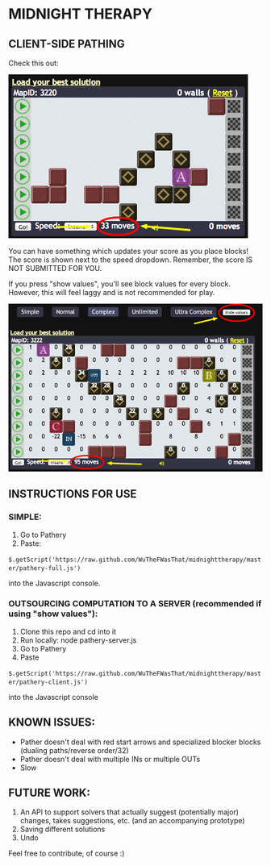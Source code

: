 MIDNIGHT THERAPY
====================

CLIENT-SIDE PATHING
--------------------

Check this out:

![client side pathing](images/show-values-off.png)

You can have something which updates your score as you place blocks!
The score is shown next to the speed dropdown.  Remember, the score IS NOT SUBMITTED FOR YOU.

If you press "show values", you'll see block values for every block.  However, this will feel laggy and is not recommended for play.

![client side pathing](images/show-values-on.png)

INSTRUCTIONS FOR USE
--------------------

### SIMPLE:


1. Go to Pathery
2. Paste:

`$.getScript('https://raw.github.com/WuTheFWasThat/midnighttherapy/master/pathery-full.js')`

into the Javascript console.

### OUTSOURCING COMPUTATION TO A SERVER (recommended if using "show values"):


1. Clone this repo and cd into it
2. Run locally:
node pathery-server.js
3. Go to Pathery
4. Paste

`$.getScript('https://raw.github.com/WuTheFWasThat/midnighttherapy/master/pathery-client.js')`

into the Javascript console

KNOWN ISSUES:
--------------------

- Pather doesn't deal with red start arrows and specialized blocker blocks (dualing paths/reverse order/32)
- Pather doesn't deal with multiple INs or multiple OUTs
- Slow

FUTURE WORK:
--------------------

1. An API to support solvers that actually suggest (potentially major) changes, takes suggestions, etc. (and an accompanying prototype)
2. Saving different solutions
3. Undo

Feel free to contribute, of course :)
